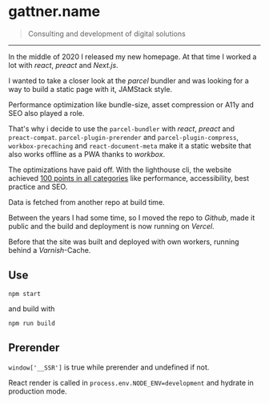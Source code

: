# gattner.name

> Consulting and development of digital solutions

---

In the middle of 2020 I released my new homepage. At that time I worked a lot with _react_, _preact_ and _Next.js_.

I wanted to take a closer look at the _parcel_ bundler and was looking for a way to build a static page with it, JAMStack style.

Performance optimization like bundle-size, asset compression or A11y and SEO also played a role.

That's why i decide to use the `parcel-bundler` with _react_, _preact_ and `preact-compat`. `parcel-plugin-prerender` and `parcel-plugin-compress`, `workbox-precaching` and `react-document-meta` make it a static website that also works offline as a PWA thanks to _workbox_.

The optimizations have paid off. With the lighthouse cli, the website achieved [100 points in all categories](https://googlechrome.github.io/lighthouse/viewer/?gist=6b8b5f4e71fda1b8b7b412c6de92e6ab) like performance, accessibility, best practice and SEO.

Data is fetched from another repo at build time.

Between the years I had some time, so I moved the repo to _Github_, made it public and the build and deployment is now running on _Vercel_.

Before that the site was built and deployed with own workers, running behind a _Varnish_-Cache.

## Use

```shell
npm start
```

and build with

```shell
npm run build
```

## Prerender

`window['__SSR']` is true while prerender and undefined if not.

React render is called in `process.env.NODE_ENV=development` and hydrate in production mode.
